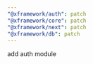 ```yaml
---
"@xframework/auth": patch
"@xframework/core": patch
"@xframework/next": patch
"@xframework/db": patch
---
```


add auth module
